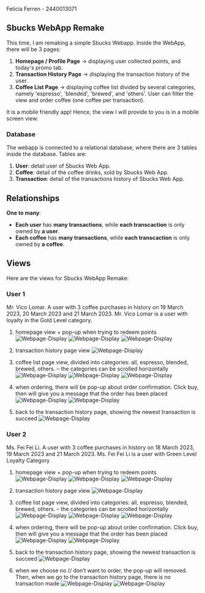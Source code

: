 Felicia Ferren - 2440013071

## Sbucks WebApp Remake

This time, I am remaking a simple Sbucks Webapp. Inside the WebApp, there will be 3 pages:
1. **Homepage / Profile Page** -> displaying user collected points, and today's promo tab.
2. **Transaction History Page** -> displaying the transaction history of the user.
3. **Coffee List Page** -> displaying coffee list divided by several categories, namely 'espresso', 'blended', 'brewed', and 'others'. User can filter the view and order coffee (one coffee per transaction). 

It is a mobile friendly app! Hence, the view I will provide to you is in a mobile screen view:


### Database
The webapp is connected to a relational database, where there are 3 tables inside the database. Tables are:
1. **User**: detail user of Sbucks Web App.
2. **Coffee**: detail of the coffee drinks, sold by Sbucks Web App.
3. **Transaction**: detail of the transactions history of Sbucks Web App.

## Relationships
**One to many**: 
- **Each user** has **many transactions**, while **each transcaction** is only owned by **a user**.
- **Each coffee** has **many transactions**, while **each transcaction** is only owned by **a coffee**.


## Views
Here are the views for Sbucks WebApp Remake: 

### User 1
Mr. Vico Lomar. A user with 3 coffee purchases in history on 19 March 2023, 20 March 2023 and 21 March 2023. Mr. Vico Lomar is a user with loyalty in the Gold Level category.

1. homepage view + pop-up when trying to redeem points
![Webpage-Display](https://github.com/ferren11/Sbucks-WebApp-Remake/blob/master/public/webpage-view/user1%20hp1.png)
![Webpage-Display](https://github.com/ferren11/Sbucks-WebApp-Remake/blob/master/public/webpage-view/user1%20hp2.png)
![Webpage-Display](https://github.com/ferren11/Sbucks-WebApp-Remake/blob/master/public/webpage-view/user1%20hp3.png)

2. transaction history page view
![Webpage-Display](https://github.com/ferren11/Sbucks-WebApp-Remake/blob/master/public/webpage-view/user1%20tr1.png)

3. coffee list page view, divided into categories: all, espresso, blended, brewed, others. – the categories can be scrolled horizontally
![Webpage-Display](https://github.com/ferren11/Sbucks-WebApp-Remake/blob/master/public/webpage-view/user1%20cf1.png)
![Webpage-Display](https://github.com/ferren11/Sbucks-WebApp-Remake/blob/master/public/webpage-view/user1%20cf2.png)
![Webpage-Display](https://github.com/ferren11/Sbucks-WebApp-Remake/blob/master/public/webpage-view/user1%20cf3.png)

4. when ordering, there will be pop-up about order confirmation. Click buy, then will give you a message that the order has been placed
![Webpage-Display](https://github.com/ferren11/Sbucks-WebApp-Remake/blob/master/public/webpage-view/user1%20cf4.png)
![Webpage-Display](https://github.com/ferren11/Sbucks-WebApp-Remake/blob/master/public/webpage-view/user1%20cf5.png)

5. back to the transaction history page, showing the newest transaction is succeed
![Webpage-Display](https://github.com/ferren11/Sbucks-WebApp-Remake/blob/master/public/webpage-view/user1%20tr2%20(last).png)


### User 2
Ms. Fei Fei Li. A user with 3 coffee purchases in history on 18 March 2023, 19 March 2023 and 21 March 2023. Ms. Fei Fei Li is a user with Green Level Loyalty Category

1. homepage view + pop-up when trying to redeem points
![Webpage-Display](https://github.com/ferren11/Sbucks-WebApp-Remake/blob/master/public/webpage-view/user2%20hp1.png)
![Webpage-Display](https://github.com/ferren11/Sbucks-WebApp-Remake/blob/master/public/webpage-view/user2%20hp2.png)
![Webpage-Display](https://github.com/ferren11/Sbucks-WebApp-Remake/blob/master/public/webpage-view/user2%20hp3.png)

2. transaction history page view
![Webpage-Display](https://github.com/ferren11/Sbucks-WebApp-Remake/blob/master/public/webpage-view/user2%20tr1.png)

3. coffee list page view, divided into categories: all, espresso, blended, brewed, others. – the categories can be scrolled horizontally
![Webpage-Display](https://github.com/ferren11/Sbucks-WebApp-Remake/blob/master/public/webpage-view/user2%20cf1.png)
![Webpage-Display](https://github.com/ferren11/Sbucks-WebApp-Remake/blob/master/public/webpage-view/user2%20cf2.png)
![Webpage-Display](https://github.com/ferren11/Sbucks-WebApp-Remake/blob/master/public/webpage-view/user2%20cf3.png)

4. when ordering, there will be pop-up about order confirmation. Click buy, then will give you a message that the order has been placed
![Webpage-Display](https://github.com/ferren11/Sbucks-WebApp-Remake/blob/master/public/webpage-view/user2%20cf4.png)
![Webpage-Display](https://github.com/ferren11/Sbucks-WebApp-Remake/blob/master/public/webpage-view/user2%20cf5.png)

5. back to the transaction history page, showing the newest transaction is succeed
![Webpage-Display](https://github.com/ferren11/Sbucks-WebApp-Remake/blob/master/public/webpage-view/user2%20tr2%20(last).png)

6. when we choose no // don’t want to order, the pop-up will removed. Then, when we go to the transaction history page, there is no transaction made
![Webpage-Display](https://github.com/ferren11/Sbucks-WebApp-Remake/blob/master/public/webpage-view/user2%20cf6.png)
![Webpage-Display](https://github.com/ferren11/Sbucks-WebApp-Remake/blob/master/public/webpage-view/user2%20tr3.png)
